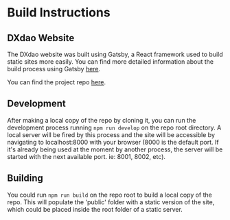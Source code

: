 # Build Instructions 

## DXdao Website

The DXdao website was built using Gatsby, a React framework used to build static sites more easily. You can find more detailed information about the build process using Gatsby [here](https://docs.google.com/spreadsheets/d/1I_CEgVf2uXw-o-zxDba5C5zkh_gbrVpwYYA2ih2noEo/edit#gid=131502125).

You can find the project repo [here](https://github.com/KeenanLukeOM/DXdaoLandingPage).


## Development 

After making a local copy of the repo by cloning it, you can run the development process running `npm run develop` on the repo root directory. A local server will be fired by this process and the site will be accessible by navigating to localhost:8000 with your browser (8000 is the default port. If it's already being used at the moment by another process, the server will be started with the next available port. ie: 8001, 8002, etc).


## Building

You could run `npm run build` on the repo root to build a local copy of the repo. This will populate the 'public' folder with a static version of the site, which could be placed inside the root folder of a static server.